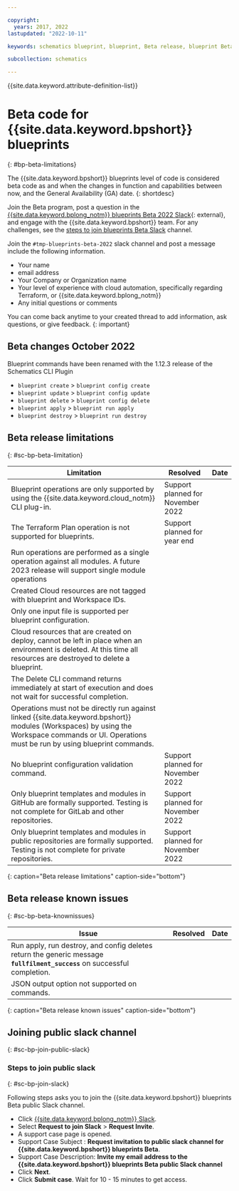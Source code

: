 ```yaml
---

copyright:
  years: 2017, 2022
lastupdated: "2022-10-11"

keywords: schematics blueprint, blueprint, Beta release, blueprint Beta release

subcollection: schematics

---
```


{{site.data.keyword.attribute-definition-list}}

# Beta code for {{site.data.keyword.bpshort}} blueprints
{: #bp-beta-limitations}

The {{site.data.keyword.bpshort}} blueprints level of code is considered beta code as and when the changes in function and capabilities between now, and the General Availability (GA) date.
{: shortdesc}

Join the Beta program, post a question in the [{{site.data.keyword.bplong_notm}} blueprints Beta 2022 Slack](https://ibm-cloud-schematics.slack.com/archives/C03MPHXKYRZ){: external}, and engage with the {{site.data.keyword.bpshort}} team. For any challenges, see the [steps to join blueprints Beta Slack](/docs/schematics?topic=schematics-bp-beta-limitations#sc-bp-join-public-slack) channel.

Join the `#tmp-blueprints-beta-2022` slack channel and post a message include the following information.

- Your name
- email address
- Your Company or Organization name
- Your level of experience with cloud automation, specifically regarding Terraform, or {{site.data.keyword.bplong_notm}}
- Any initial questions or comments

You can come back anytime to your created thread to add information, ask questions, or give feedback.
{: important}

## Beta changes October 2022
Blueprint commands have been renamed with the 1.12.3 release of the Schematics CLI Plugin 
- `blueprint create` > `blueprint config create`
- `blueprint update` > `blueprint config update`
- `blueprint delete` > `blueprint config delete`
- `blueprint apply` > `blueprint run apply`
- `blueprint destroy` > `blueprint run destroy` 


## Beta release limitations 
{: #sc-bp-beta-limitation}

|  Limitation | Resolved | Date |
| --- |--- | --- | 
| Blueprint operations are only supported by using the {{site.data.keyword.cloud_notm}} CLI plug-in.  | Support planned for November 2022 | | 
| The Terraform Plan operation is not supported for blueprints. | Support planned for year end | | 
| Run operations are performed as a single operation against all modules. A future 2023 release will support single module operations  | | | 
| Created Cloud resources are not tagged with blueprint and Workspace IDs. | | | 
| Only one input file is supported per blueprint configuration. | | |
| Cloud resources that are created on deploy, cannot be left in place when an environment is deleted. At this time all resources are destroyed to delete a blueprint.  | | |  
| The Delete CLI command returns immediately at start of execution and does not wait for successful completion. | | | 
| Operations must not be directly run against linked {{site.data.keyword.bpshort}} modules (Workspaces) by using the Workspace commands or UI. Operations must be run by using blueprint commands.    | | |
| No blueprint configuration validation command. | Support planned for November 2022 | | 
| Only blueprint templates and modules in GitHub are formally supported. Testing is not complete for GitLab and other repositories. | Support planned for November 2022 | | 
| Only blueprint templates and modules in public repositories are formally supported. Testing is not complete for private repositories. | Support planned for November 2022 | | 
{: caption="Beta release limitations" caption-side="bottom"}

## Beta release known issues 
{: #sc-bp-beta-knownissues}

| Issue | Resolved | Date |
| --- |--- | --- | 
| Run apply, run destroy, and config deletes return the generic message **`fullfilment_success`** on successful completion.  | | | 
| JSON output option not supported on commands.  | | |   
{: caption="Beta release known issues" caption-side="bottom"}

## Joining public slack channel
{: #sc-bp-join-public-slack}

### Steps to join public slack
{: #sc-bp-join-slack}

Following steps asks you to join the {{site.data.keyword.bpshort}} blueprints Beta public Slack channel.
- Click [{{site.data.keyword.bplong_notm}} Slack](https://cloud.ibm.com/schematics/slack).
- Select **Request to join Slack** > **Request Invite**.
- A support case page is opened.
- Support Case Subject : **Request invitation to public slack channel for {{site.data.keyword.bpshort}} blueprints Beta**.
- Support Case Description: **Invite my email address to the {{site.data.keyword.bpshort}} blueprints Beta public Slack channel**
- Click **Next**.
- Click **Submit case**. Wait for 10 - 15 minutes to get access.
